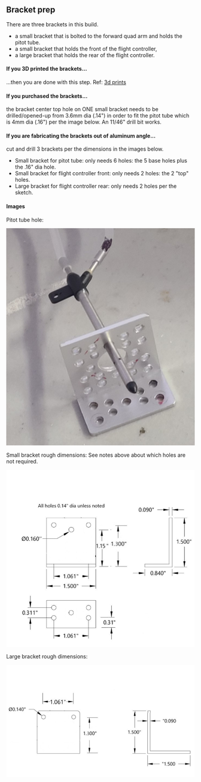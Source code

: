 ## Bracket prep
There are three brackets in this build.

* a small bracket that is bolted to the forward quad arm and holds the pitot tube.
* a small bracket that holds the front of the flight controller,
* a large bracket that holds the rear of the flight controller.

#### If you 3D printed the brackets...
...then you are done with this step. Ref: [3d prints](../parts/3dprints.md)

#### If you purchased the brackets...
the bracket center top hole on ONE small bracket needs to be drilled/opened-up from 3.6mm dia (.14") in order to fit the pitot tube which is 4mm dia (.16") per the image below. An 11/46" drill bit works.

#### If you are fabricating the brackets out of aluminum angle...
cut and drill 3 brackets per the dimensions in the images below.

* Small bracket for pitot tube: only needs 6 holes: the 5 base holes plus the .16" dia hole.
* Small bracket for flight controller front: only needs 2 holes: the 2 "top" holes.
* Large bracket for flight controller rear: only needs 2 holes per the sketch.


#### Images
Pitot tube hole:

![pitot hole](../images/pitot_hole.jpg)

Small bracket rough dimensions: See notes above about which holes are not required.

![small bracket](../images/bracketsmall.jpg)

Large bracket rough dimensions:

![large bracket](../images/bracketlarge.jpg)
